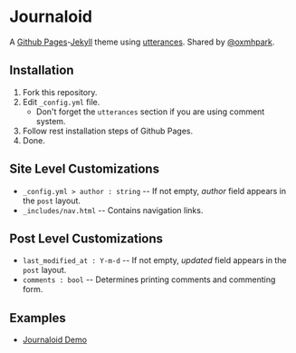 # Journaloid
A [Github Pages](https://pages.github.com)-[Jekyll](https://jekyllrb.com) theme using [utterances](https://utteranc.es). Shared by [@oxmhpark](https://github.com/oxmhpark).

## Installation
1. Fork this repository.
2. Edit `_config.yml` file.
    - Don't forget the `utterances` section if you are using comment system.
3. Follow rest installation steps of Github Pages.
4. Done.

## Site Level Customizations
- `_config.yml > author : string` -- If not empty, *author* field appears in the `post` layout.
- `_includes/nav.html` -- Contains navigation links.

## Post Level Customizations
- `last_modified_at : Y-m-d` -- If not empty, *updated* field appears in the `post` layout. 
- `comments : bool` -- Determines printing comments and commenting form.

## Examples
- [Journaloid Demo](https://oxmhpark.github.io/jekyll-theme-journaloid)
